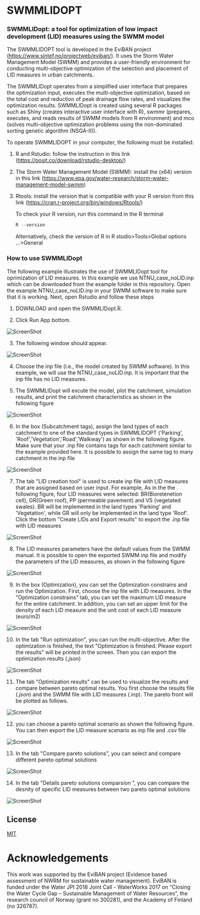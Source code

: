 # SWMMLIDOPT
### SWMMLIDopt: a tool for optimization of low impact development (LID) measures using the SWMM model

The SWMMLIDOPT tool is developed in the EviBAN project (https://www.sintef.no/projectweb/eviban/). It uses the Storm Water Management Model (SWMM) and provides a user-friendly environment for conducting multi-objective optimization of the selection and placement of LID measures in urban catchments.  

The SWMMLIDopt operates from a simplified user interface that prepares the optimization input, executes the multi-objective optimization, based on the total cost and reduction of peak drainage flow rates, and visualizes the optimization results. SWMMLIDopt is created using several R packages such as Shiny (creates interactive user interface with R), swmmr (prepares, executes, and reads results of SWMM models from R environment) and mco (solves multi-objective optimization problems using the non-dominated sorting genetic algorithm (NSGA-II)). 

To operate SWMMLIDOPT in your computer, the following must be installed: 

1. R and Rstudio: follow the instruction in this link (https://posit.co/download/rstudio-desktop/)
2. The Storm Water Management Model (SWMM): install the (x64) version in this link (https://www.epa.gov/water-research/storm-water-management-model-swmm)
3. Rtools: install the version that is compatible with your R version from this link (https://cran.r-project.org/bin/windows/Rtools/) 
  
      To check your R version, run this command in the R terminal 
    ```r
    R --version
    ```
    Alternatively, check the version of R in R studio>Tools>Global options ...>General 


### How to use SWMMLIDopt

The following example illustrates the use of SWMMLIDopt tool for oprimization of LID measures. In this example we use NTNU_case_noLID.inp which can be downloaded from the example folder in this repository. Open the example NTNU_case_noLID.inp in your SWMM software to make sure that it is working. Next, open Rstudio and follow these steps 

1. DOWNLOAD and open the SWMMLIDopt.R.

2. Click Run App bottom. 

![ScreenShot](/Figures/fig0.JPG)

3. The following window should appear.

![ScreenShot](/Figures/fig1.JPG)

4. Choose the inp file (i.e., the model created by SWMM software). In this example, we will use the NTNU_case_noLID.inp. It is important that the inp file has no LID measures. 

5. The SWMMLIDopt will excute the model, plot the catchment, simulation results, and print the catchment characteristics as shown in the following figure

![ScreenShot](/Figures/fig2.JPG)

6. In the box (Subcatchment tags), assign the land types of each catchment to one of the standard types in SWMMLIDOPT ('Parking', 'Roof','Vegetation','Road','Walkway') as shown in the following figure. Make sure that your .inp file contains tags for each catchment similar to the example provided here. It is possible to assign the same tag to many catchment in the inp file

![ScreenShot](/Figures/fig3.JPG)

7. The tab "LID creation tool" is used to create inp file with LID measures that are assigned based on user input. For example, As in the the following figure, four LID measures were selected: BR(Bioretenetion cell), GR(Green roof), PP (permeable pavement) and VS (vegetated swales). BR will be implemented in the land types 'Parking' and 'Vegetation', while GR will only be implemented in the land type 'Roof'. Click the bottom "Create LIDs and Export results" to export the .inp file with LID measures

![ScreenShot](/Figures/fig4b.JPG)

8. The LID measures parameters have the default values from the SWMM manual. It is possible to open the exported SWMM inp file and modify the parameters of the LID measures, as shown in the following figure

![ScreenShot](/Figures/fig6.JPG)

9. In the box (Optimization), you can set the Optimization constrains and run the Optimization. First, choose the inp file with LID measures. In the "Optimization constrains" tab, you can set the maximum LID measure for the entire catchment. In addition, you can set an upper limit for the density of each LID measure and the unit cost of each LID measure (euro/m2)

![ScreenShot](/Figures/fig7.JPG)

10. In the tab "Run optimization", you can run the multi-objective. After the optimization is finished, the text "Optimization is finished. Please export the results" will be printed in the screen. Then you can export the optimization results (*.json*)

![ScreenShot](/Figures/fig8.JPG)

11. The tab "Optimization results" can be used to visualize the results and compare between pareto optimal results. You first choose the results file (*.json*) and the SWMM file with LID measures (.inp). The pareto front will be plotted as follows.

![ScreenShot](/Figures/fig9.JPG)

12. you can choose a pareto optimal scenario as shown the following figure. You can then export the LID measure scenario as inp file and .csv file

![ScreenShot](/Figures/fig10.JPG)

13. In the tab "Compare pareto solutions", you can select and compare different pareto optimal solutions 

![ScreenShot](/Figures/fig11.JPG)


14. In the tab "Details pareto solutions comparsion ", you can compare the desnity of specific LID measures between two pareto optimal solutions         

![ScreenShot](/Figures/fig12.JPG)


## License

[MIT](https://choosealicense.com/licenses/mit/)


# Acknowledgements 
This work was supported by the EviBAN project (Evidence based assessment of NWRM for sustainable water management). EviBAN is funded under the Water JPI 2018 Joint Call - WaterWorks 2017 on “Closing the Water Cycle Gap – Sustainable Management of Water Resources”, the research council of Norway (grant no 300281), and the Academy of Finland (no 326787).
